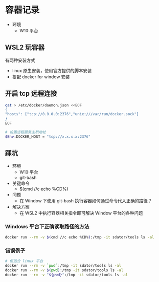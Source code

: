 # 容器记录

- 环境
  - W10 平台

## WSL2 玩容器

有两种安装方式

- linux 原生安装，使用官方提供的脚本安装
- 搭配 docker for window 安装

## 开启 tcp 远程连接

```bash
cat > /etc/docker/daemon.json <<EOF
{
"hosts": ["tcp://0.0.0.0:2376","unix:///var/run/docker.sock"]
}
EOF

# 设置远程服务主机地址
$Env:DOCKER_HOST = "tcp://x.x.x.x:2376"

```

## 踩坑

- 环境
  - W10 平台
  - git-bash
- 关键命令
  - $(cmd //c echo %CD%)
- 问题
  - 在 Window 下使用 git-bash 执行容器如何通过命令代入正确的路径？
- 解决方案
  - 在 WSL2 中执行容器相关指令即可解决 Window 平台的各种问题

### Windows 平台下正确读取路径的方法

```bash
docker run --rm -v $(cmd //c echo %CD%):/tmp -it sdator/tools ls -al
```

### 错误例子

```bash
# 但适合 linux 平台
docker run --rm -v `pwd`:/tmp -it sdator/tools ls -al
docker run --rm -v $(pwd):/tmp -it sdator/tools ls -al
docker run --rm -v "${pwd}":/tmp -it sdator/tools ls -al
```
